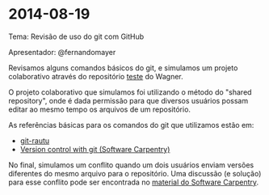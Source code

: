 # 2014-08-19

Tema: Revisão de uso do git com GitHub

Apresentador: @fernandomayer

Revisamos alguns comandos básicos do git, e simulamos um projeto
colaborativo através do repositório [teste][1] do Wagner.

O projeto colaborativo que simulamos foi utilizando o método do "shared
repository", onde é dada permissão para que diversos usuários possam
editar ao mesmo tempo os arquivos de um repositório.

As referências básicas para os comandos do git que utilizamos estão em:

- [git-rautu][2]
- [Version control with git (Software Carpentry)][3]

No final, simulamos um conflito quando um dois usuários enviam versões
diferentes do mesmo arquivo para o repositório. Uma discussão (e
solução) para esse conflito pode ser encontrada no [material do Software
Carpentry][4].


[1]: http://github.com/wbonat/teste
[2]: http://github.com/fernandomayer/git-rautu
[3]: http://www.software-carpentry.org/v5/novice/git/index.html
[4]: http://www.software-carpentry.org/v5/novice/git/03-conflict.html
